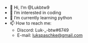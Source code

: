 - 👋 Hi, I’m @Lukbtw9
- 👀 I’m interested in coding
- 🌱 I’m currently learning python
- 📫 How to reach me: 
   - Discord: Luk-_-btw#6749
   - E-mail: lukspaschke@gmail.com

